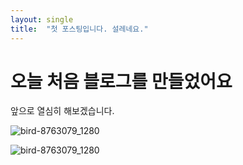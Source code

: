 ```yaml
---
layout: single
title:  "첫 포스팅입니다. 설레네요."
---
```


# 오늘 처음 블로그를 만들었어요

앞으로 열심히 해보겠습니다.

![bird-8763079_1280](C:\Repository\GitHubBlog\weinhooney.github.io\images\2024-05-22-first\bird-8763079_1280.jpg)

![bird-8763079_1280](C:\Repository\GitHubBlog\weinhooney.github.io\images\2024-05-22-first\bird-8763079_1280(1).jpg)
